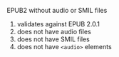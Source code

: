 EPUB2 without audio or SMIL files

1. validates against EPUB 2.0.1
2. does not have audio files
3. does not have SMIL files
4. does not have `<audio>` elements

